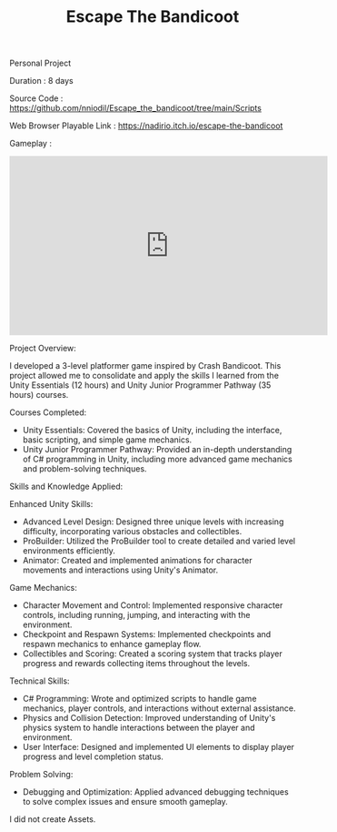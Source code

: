 ﻿---
title: Escape The Bandicoot
publishDate: 2024-05-29 00:00:00
img: /nadirniodil.github.io/assets/EscapeTheBandicoot.PNG

description: |
   
---
Personal Project

Duration : 8 days

Source Code : https://github.com/nniodil/Escape_the_bandicoot/tree/main/Scripts

Web Browser Playable Link : https://nadirio.itch.io/escape-the-bandicoot


Gameplay :
<iframe width="560" height="315" src="https://www.youtube.com/embed/HvjrpnqXPBg?si=sGtnjAIr5JGVugXM" title="YouTube video player" frameborder="0" allow="accelerometer; autoplay; clipboard-write; encrypted-media; gyroscope; picture-in-picture; web-share" referrerpolicy="strict-origin-when-cross-origin" allowfullscreen></iframe>

Project Overview:

I developed a 3-level platformer game inspired by Crash Bandicoot. This project allowed me to consolidate and apply the skills I learned from the Unity Essentials (12 hours) and Unity Junior Programmer Pathway (35 hours) courses.

Courses Completed:
- Unity Essentials: Covered the basics of Unity, including the interface, basic scripting, and simple game mechanics.
- Unity Junior Programmer Pathway: Provided an in-depth understanding of C# programming in Unity, including more advanced game mechanics and problem-solving techniques.

Skills and Knowledge Applied:

Enhanced Unity Skills:
- Advanced Level Design: Designed three unique levels with increasing difficulty, incorporating various obstacles and collectibles.
- ProBuilder: Utilized the ProBuilder tool to create detailed and varied level environments efficiently.
- Animator: Created and implemented animations for character movements and interactions using Unity's Animator.

Game Mechanics:
- Character Movement and Control: Implemented responsive character controls, including running, jumping, and interacting with the environment.
- Checkpoint and Respawn Systems: Implemented checkpoints and respawn mechanics to enhance gameplay flow.
- Collectibles and Scoring: Created a scoring system that tracks player progress and rewards collecting items throughout the levels.

Technical Skills:
- C# Programming: Wrote and optimized scripts to handle game mechanics, player controls, and interactions without external assistance.
- Physics and Collision Detection: Improved understanding of Unity's physics system to handle interactions between the player and environment.
- User Interface: Designed and implemented UI elements to display player progress and level completion status.

Problem Solving:
- Debugging and Optimization: Applied advanced debugging techniques to solve complex issues and ensure smooth gameplay.
  
I did not create Assets.
